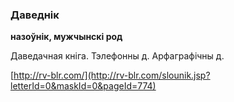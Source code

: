 ### Даведнік
**назоўнік, мужчынскі род**

Даведачная кніга. Тэлефонны д. Арфаграфічны д.

<a rel="author">[http://rv-blr.com/](http://rv-blr.com/slounik.jsp?letterId=0&maskId=0&pageId=774)</a>
